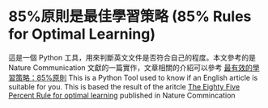 # 85%原則是最佳學習策略 (85% Rules for Optimal Learning)
這是一個 Python 工具，用來判斷英文文件是否符合自己的程度。本文參考的是 Nature Communication 文獻的一篇實作，文章相關的介紹可以參考 [最有效的學習策略：85%原則](https://twreic.blogspot.com/2020/07/85.html)
This is a Python Tool used to know if an English article is suitable for you. This is based the result of the aritcle [The Eighty Five Percent Rule for optimal learning](https://doi.org/10.1038/s41467-019-12552-4) published in Nature Commincation
